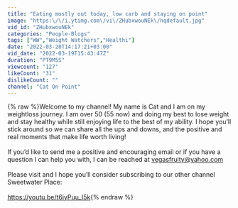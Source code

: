 ```yaml
---
title: "Eating mostly out today, low carb and staying on point"
image: "https:\/\/i.ytimg.com\/vi\/ZHubxwouNEk\/hqdefault.jpg"
vid_id: "ZHubxwouNEk"
categories: "People-Blogs"
tags: ["WW","Weight Watchers","Healthi"]
date: "2022-03-20T14:17:21+03:00"
vid_date: "2022-03-19T15:43:47Z"
duration: "PT9M5S"
viewcount: "127"
likeCount: "31"
dislikeCount: ""
channel: "Cat On Point"
---
```

{% raw %}Welcome to my channel! My name is Cat and I am on my weightloss journey. I am over 50 (55 now) and doing my best to lose weight and stay healthy while still enjoying life to the best of my ability. I hope you’ll stick around so we can share all the ups and downs, and  the positive and real moments that make life worth living! <br /><br />If you’d like to send me a positive and encouraging email or if you have a question I can help you with, I can be reached at vegasfruity@yahoo.com<br /><br />Please visit and I hope you’ll consider subscribing to our other channel <br />Sweetwater Place:<br /><br /><a rel="nofollow" target="blank" href="https://youtu.be/t6iyPuu_I5k">https://youtu.be/t6iyPuu_I5k</a>{% endraw %}
